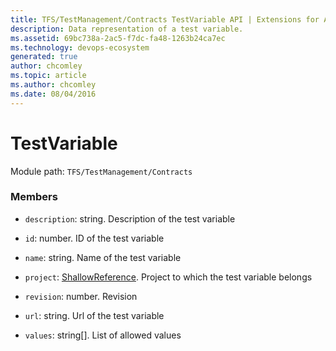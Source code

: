 ```yaml
---
title: TFS/TestManagement/Contracts TestVariable API | Extensions for Azure DevOps Services
description: Data representation of a test variable.
ms.assetid: 69bc738a-2ac5-f7dc-fa48-1263b24ca7ec
ms.technology: devops-ecosystem
generated: true
author: chcomley
ms.topic: article
ms.author: chcomley
ms.date: 08/04/2016
---
```


# TestVariable

Module path: `TFS/TestManagement/Contracts`

### Members

* `description`: string. Description of the test variable

* `id`: number. ID of the test variable

* `name`: string. Name of the test variable

* `project`: [ShallowReference](../../../TFS/TestManagement/Contracts/ShallowReference.md). Project to which the test variable belongs

* `revision`: number. Revision

* `url`: string. Url of the test variable

* `values`: string[]. List of allowed values
